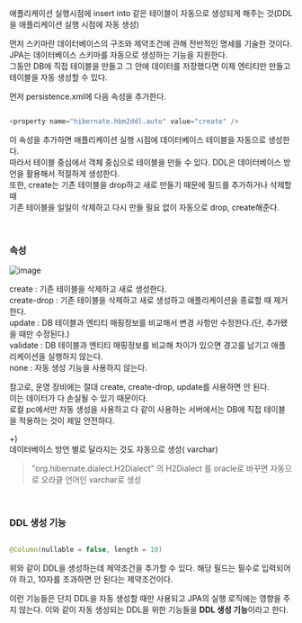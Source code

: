 애플리케이션 실행시점에 insert into 같은 테이블이 자동으로 생성되게 해주는 것(DDL을 애플리케이션 실행 시점에 자동 생성)

먼저 스키마란 데이터베이스의 구조와 제약조건에 관해 전반적인 명세를 기술한 것이다. <br/>
JPA는 데이터베이스 스키마를 자동으로 생성하는 기능을 지원한다.  <br/>
그동안 DB에 직접 테이블을 만들고 그 안에 데이터를 저장했다면 이제 엔티티만 만들고 테이블을 자동 생성할 수 있다.

먼저 persistence.xml에 다음 속성을 추가한다.

```java

<property name="hibernate.hbm2ddl.auto" value="create" />

```

이 속성을 추가하면 애플리케이션 실행 시점에 데이터베이스 테이블을 자동으로 생성한다. <br/>
따라서 테이블 중심에서 객체 중심으로 테이블을 만들 수 있다. DDL은 데이터베이스 방언을 활용해서 적절하게 생성한다. <br/>
또한, create는 기존 테이블을 drop하고 새로 만들기 때문에 필드를 추가하거나 삭제할 때 <br/>
기존 테이블을 일일이 삭제하고 다시 만들 필요 없이 자동으로 drop, create해준다.

<br/>


### 속성

![image](https://user-images.githubusercontent.com/78454649/152742543-8b70ad02-63b2-402f-b32c-a1ca2b54b138.png)

create : 기존 테이블을 삭제하고 새로 생성한다. <br/>
create-drop : 기존 테이블을 삭제하고 새로 생성하고 애플리케이션을 종료할 때 제거한다. <br/>
update : DB 테이블과 엔티티 매핑정보를 비교해서 변경 사항만 수정한다.(단, 추가됐을 때만 수정된다.) <br/>
validate : DB 테이블과 엔티티 매핑정보를 비교해 차이가 있으면 경고를 남기고 애플리케이션을 실행하지 않는다. <br/>
none : 자동 생성 기능을 사용하지 않는다.

참고로, 운영 장비에는 절대 create, create-drop, update를 사용하면 안 된다. <br/>
이는 데이터가 다 손실될 수 있기 때문이다. <br/>
로컬 pc에서만 자동 생성을 사용하고 다 같이 사용하는 서버에서는 DB에 직접 테이블을 적용하는 것이 제일 안전하다.


+) <br/>
데이터베이스 방언 별로 달라지는 것도 자동으로 생성( varchar) <br/>
> "org.hibernate.dialect.H2Dialect" 의 H2Dialect 를 oracle로 바꾸면 자동으로 오라클 언어인 varchar로 생성

<br/>

### DDL 생성 기능

```java

@Column(nullable = false, length = 10) 

```

위와 같이 DDL을 생성하는데 제약조건을 추가할 수 있다. 해당 필드는 필수로 입력되어야 하고, 10자를 초과하면 안 된다는 제약조건이다.

이런 기능들은 단지 DDL을 자동 생성할 때만 사용되고 JPA의 실행 로직에는 영향을 주지 않는다. 
이와 같이 자동 생성되는 DDL을 위한 기능들을 **DDL 생성 기능**이라고 한다. <br/>













